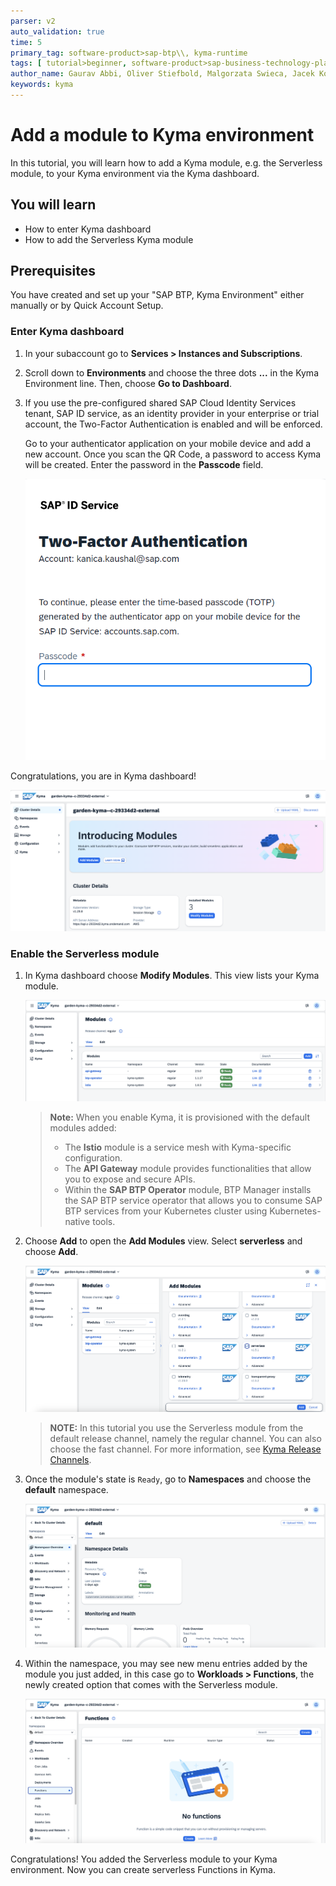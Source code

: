 ```yaml
---
parser: v2
auto_validation: true
time: 5
primary_tag: software-product>sap-btp\\, kyma-runtime
tags: [ tutorial>beginner, software-product>sap-business-technology-platform]
author_name: Gaurav Abbi, Oliver Stiefbold, Malgorzata Swieca, Jacek Konopelski
keywords: kyma
---
```


# Add a module to Kyma environment

<!-- description -->In this tutorial, you will learn how to add a Kyma module, e.g. the Serverless module, to your Kyma environment via the Kyma dashboard. 

## You will learn

  - How to enter Kyma dashboard
  - How to add the Serverless Kyma module

## Prerequisites

You have created and set up your "SAP BTP, Kyma Environment" either manually or by Quick Account Setup.

### Enter Kyma dashboard

1. In your subaccount go to **Services > Instances and Subscriptions**.

2. Scroll down to **Environments** and choose the three dots **...** in the Kyma Environment line. Then, choose **Go to Dashboard**.

3. If you use the pre-configured shared SAP Cloud Identity Services tenant, SAP ID service, as an identity provider in your enterprise or trial account, the Two-Factor Authentication is enabled and will be enforced.

    Go to your authenticator application on your mobile device and add a new account. Once you scan the QR Code, a password to access Kyma will be created. Enter the password in the **Passcode** field.

    ![Enter your authenticator app password](kyma_2fa.png)

Congratulations, you are in Kyma dashboard!

![Your Kyma Dasboard, Cluster Details](kyma_dashboard.png)

### Enable the Serverless module

1. In Kyma dashboard choose **Modify Modules**. This view lists your Kyma module.

    ![Your Kyma Dasboard, Cluster Details](kyma_modules.png)

    > **Note:** When you enable Kyma, it is provisioned with the default modules added:<br>
    > - The **Istio** module is a service mesh with Kyma-specific configuration.<br>
    > - The **API Gateway** module provides functionalities that allow you to expose and secure APIs.<br>
    > - Within the **SAP BTP Operator** module, BTP Manager installs the SAP BTP service operator that allows you to consume SAP BTP services from your Kubernetes cluster using Kubernetes-native tools.

2. Choose **Add** to open the **Add Modules** view. Select **serverless** and choose **Add**.

    ![Browsing modules](add_module.png)

    > **NOTE:** In this tutorial you use the Serverless module from the default release channel, namely the regular channel. You can also choose the fast channel. For more information, see [Kyma Release Channels](https://help.sap.com/docs/btp/sap-business-technology-platform/kyma-s-modular-approach?locale=en-US).

3. Once the module's state is `Ready`, go to **Namespaces** and choose the **default** namespace.

    ![The Kyma module is ready](default_namespace_selected.png)

4. Within the namespace, you may see new menu entries added by the module you just added, in this case go to **Workloads > Functions**, the newly created option that comes with the Serverless module.

    ![Functions are now available](workloads_functions.png)

Congratulations! You added the Serverless module to your Kyma environment. Now you can create serverless Functions in Kyma.


